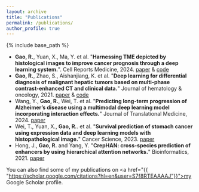 ```yaml
---
layout: archive
title: "Publications"
permalink: /publications/
author_profile: true
---
```


{% include base_path %}

* **Gao, R.**, Yuan, X., Ma, Y. et al. "**Harnessing TME depicted by histological images to improve cancer prognosis through a deep learning system.**". Cell Reports Medicine, 2024. [paper](https://www.cell.com/cell-reports-medicine/fulltext/S2666-3791(24)00205-2) & [code](https://github.com/ruitian-olivia/IGI-DL)
* **Gao, R.**, Zhao, S., Aishanjiang, K. et al. "**Deep learning for differential diagnosis of malignant hepatic tumors based on multi-phase contrast-enhanced CT and clinical data.**" Journal of hematology & oncology, 2021. [paper](https://jhoonline.biomedcentral.com/articles/10.1186/s13045-021-01167-2) & [code](https://github.com/ruitian-olivia/STIC-model)
* Wang, Y., **Gao, R.**, Wei, T. et al. "**Predicting long-term progression of Alzheimer’s disease using a multimodal deep learning model incorporating interaction effects.**" Journal of Translational Medicine, 2024. [paper]([https://doi.org/10.1111/cas.15592](https://translational-medicine.biomedcentral.com/articles/10.1186/s12967-024-05025-w))
* Wei, T., Yuan, X., **Gao, R.**. et al. "**Survival prediction of stomach cancer using expression data and deep learning models with histopathological image.**" Cancer Science, 2023. [paper](https://doi.org/10.1111/cas.15592)
* Hong, J., **Gao, R.** and Yang, Y.  "**CrepHAN: cross-species prediction of enhancers by using hierarchical attention networks.**" Bioinformatics, 2021. [paper](https://academic.oup.com/bioinformatics/article/37/20/3436/6274648)



You can also find some of my publications on <a href="{{ "https://scholar.google.com/citations?hl=en&user=S7f8RTEAAAAJ"}}">my Google Scholar profile</a>.
